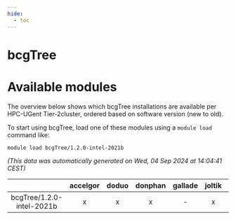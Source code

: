 ```yaml
---
hide:
  - toc
---
```


bcgTree
=======

# Available modules


The overview below shows which bcgTree installations are available per HPC-UGent Tier-2cluster, ordered based on software version (new to old).

To start using bcgTree, load one of these modules using a `module load` command like:

```shell
module load bcgTree/1.2.0-intel-2021b
```

*(This data was automatically generated on Wed, 04 Sep 2024 at 14:04:41 CEST)*  

| |accelgor|doduo|donphan|gallade|joltik|shinx|skitty|
| :---: | :---: | :---: | :---: | :---: | :---: | :---: | :---: |
|bcgTree/1.2.0-intel-2021b|x|x|x|-|x|-|x|
